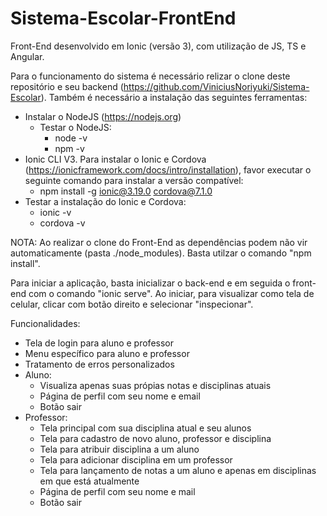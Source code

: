 # Sistema-Escolar-FrontEnd

Front-End desenvolvido em Ionic (versão 3), com utilização de JS, TS e Angular.

Para o funcionamento do sistema é necessário relizar o clone deste repositório e seu backend (https://github.com/ViniciusNoriyuki/Sistema-Escolar).
Também é necessário a instalação das seguintes ferramentas:
- Instalar o NodeJS (https://nodejs.org)
  - Testar o NodeJS:
    - node -v
    - npm -v
- Ionic CLI V3. Para instalar o Ionic e Cordova (https://ionicframework.com/docs/intro/installation), favor executar o seguinte comando para instalar a versão compatível:
  - npm install -g ionic@3.19.0 cordova@7.1.0
- Testar a instalação do Ionic e Cordova:
  - ionic -v
  - cordova -v
  
NOTA: Ao realizar o clone do Front-End as dependências podem não vir automaticamente (pasta ./node_modules). Basta utilzar o comando "npm install".

Para iniciar a aplicação, basta inicializar o back-end e em seguida o front-end com o comando "ionic serve".
Ao iniciar, para visualizar como tela de celular, clicar com botão direito e selecionar "inspecionar".

Funcionalidades:
- Tela de login para aluno e professor
- Menu específico para aluno e professor
- Tratamento de erros personalizados
- Aluno:
  - Visualiza apenas suas própias notas e disciplinas atuais
  - Página de perfil com seu nome e email
  - Botão sair
- Professor:
  - Tela principal com sua disciplina atual e seu alunos
  - Tela para cadastro de novo aluno, professor e disciplina
  - Tela para atribuir disciplina a um aluno
  - Tela para adicionar disciplina em um professor
  - Tela para lançamento de notas a um aluno e apenas em disciplinas em que está atualmente
  - Página de perfil com seu nome e mail
  - Botão sair
  
